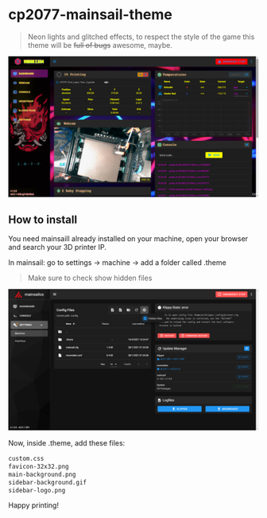 # cp2077-mainsail-theme
>Neon lights and glitched effects, to respect the style of the game this theme will be ~~full of bugs~~ awesome, maybe.
>
![preview](https://github.com/Dario-Ciceri/cp2077-mainsail-theme/blob/main/.images/1.png)
## How to install
You need mainsaill already installed on your machine, open your browser and search your 3D printer IP.

In mainsail: go to settings -> machine -> add a folder called .theme

>Make sure to check show hidden files
>
![hidden files](https://github.com/Dario-Ciceri/cp2077-mainsail-theme/blob/main/.images/t.png)

Now, inside .theme, add these files:

    custom.css
    favicon-32x32.png
    main-background.png
    sidebar-background.gif
    sidebar-logo.png
Happy printing!
